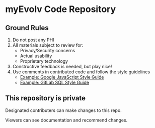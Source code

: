 # myEvolv Code Repository

## Ground Rules
1. Do not post any PHI
2. All materials subject to review for:
    * Privacy/Security concerns
    * Actual usability
    * Proprietary technology
3. Constructive feedback is needed, but play nice!
4. Use comments in contributed code and follow the style guidelines
     * [Example: Google JavaScript Style Guide](https://google.github.io/styleguide/jsguide.html#formatting)
     * [Example: GitLab SQL Style Guide](https://about.gitlab.com/handbook/business-technology/data-team/platform/sql-style-guide/)

## This repository is private

Designated contributers can make changes to this repo.

Viewers can see documentation and recommend changes.
